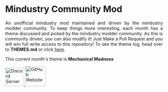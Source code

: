 # Mindustry Community Mod

<p align=justify>An unofficial mindustry mod maintained and driven by the mindustry modder community. To keep things more interesting, each month has a theme discussed and picked by the mindustry modder community. As this is community driven, you can also modify it! Just Make a Pull Request and you will win full write access to this repository! To see the theme log, head over to <b>THEMES.md</b> or click <a href="THEMES.md">here</a>.
<p>

This current month's theme is **Mechanical Madness**

<p align=left>
  <a href="https://discord.gg/nwHgCfd">
    <img alt="Discord Server" src="https://discord.com/assets/e05ead6e6ebc08df9291738d0aa6986d.png" width=60>
  </a>
  <a href="https://thepythonguy3.github.io/Community-Mod-Webpage/">
    <img alt="GitHub Website" src="https://github.githubassets.com/images/modules/logos_page/GitHub-Mark.png" width=65>
  </a>
</p>
  
  
